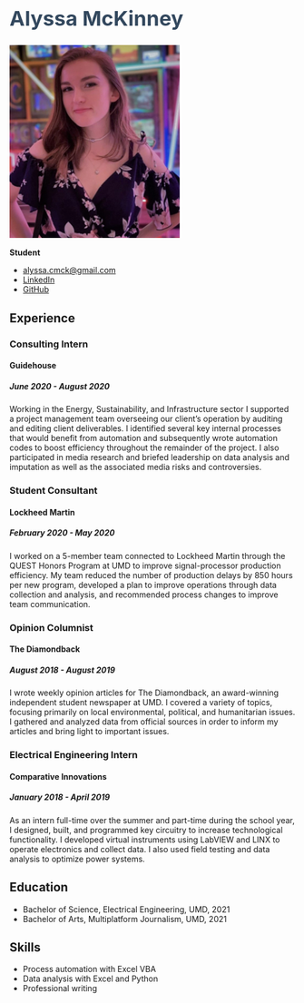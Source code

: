 <html>
<head>
<style>
h1 {
  color: #33485e;
  font-size:36px;
}
  <title>Alyssa's Resume</title>
</style>
</head>
<body>
  <!-- I built this myself! -->
  <h1>Alyssa McKinney</h1>
  <img src="pic (2).jpg" style="width:300px">
  <p><strong>Student</strong></p>
  <ul>
    <li><a href="mailto:alyssa.cmck@gmail.com">alyssa.cmck@gmail.com</a></li>
    <li><a href="https://www.linkedin.com/in/alyssamckinney/">LinkedIn</a></li>
    <li><a href="https://github.com/alyssamck">GitHub</a></li>
  </ul>
  <h2>Experience</h2>
  <h3>Consulting Intern</h3>
  <h4>Guidehouse</h4>
  <h5>June 2020 - August 2020</h5>
  <p>Working in the Energy, Sustainability, and Infrastructure sector I supported a project management team overseeing our client’s operation by auditing and editing client deliverables. I identified several key internal processes that would benefit from automation and subsequently wrote automation codes to boost efficiency throughout the remainder of the project. I also participated in media research and briefed leadership on data analysis and imputation as well as the associated media risks and controversies.</p>
  <h3>Student Consultant</h3>
  <h4>Lockheed Martin</h4>
  <h5>February 2020 - May 2020</h5>
  <p>I worked on a 5-member team connected to Lockheed Martin through the QUEST Honors Program at UMD to improve signal-processor production efficiency. My team reduced the number of production delays by 850 hours per new program, developed a plan to improve operations through data collection and analysis, and recommended process changes to improve team communication.</p>
  <h3>Opinion Columnist</h3>
  <h4>The Diamondback</h4>
  <h5>August 2018 - August 2019</h5>
  <p>I wrote weekly opinion articles for The Diamondback, an award-winning independent student newspaper at UMD. I covered a variety of topics, focusing primarily on local environmental, political, and humanitarian issues. I gathered and analyzed data from official sources in order to inform my articles and bring light to important issues.</p>
  <h3>Electrical Engineering Intern</h3>
  <h4>Comparative Innovations</h4>
  <h5>January 2018 - April 2019</h5>
  <p>As an intern full-time over the summer and part-time during the school year, I designed, built, and programmed key circuitry to increase technological functionality. I developed virtual instruments using LabVIEW and LINX to operate electronics and collect data. I also used field testing and data analysis to optimize power systems.</p>
  <h2>Education</h2>
  <ul>
    <li>Bachelor of Science, Electrical Engineering, UMD, 2021</li>
    <li>Bachelor of Arts, Multiplatform Journalism, UMD, 2021</li>
  </ul>
  <h2>Skills</h2>
  <ul>
    <li>Process automation with Excel VBA</li>
    <li>Data analysis with Excel and Python</li>
    <li>Professional writing</li>
